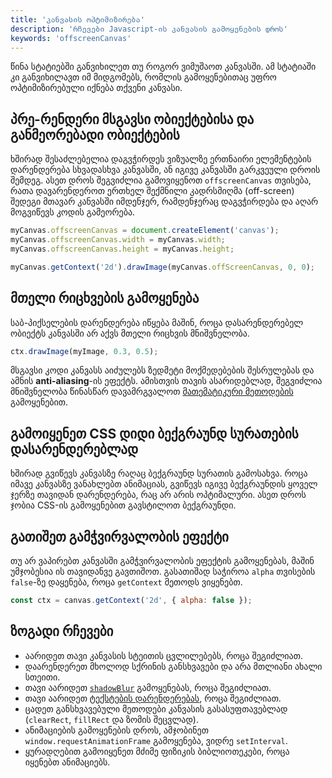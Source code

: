 ```yaml
---
title: 'კანვასის ოპტიმიზირება'
description: 'რჩევები Javascript-ის კანვასის გამოყენების დროს'
keywords: 'offscreenCanvas'
---
```


წინა სტატიებში განვიხილეთ თუ როგორ ვიმუშაოთ კანვასში. ამ სტატიაში კი განვიხილავთ
იმ მიდგომებს, რომლის გამოყენებითაც უფრო ოპტიმიზირებული იქნება თქვენი კანვასი.

## პრე-რენდერი მსგავსი ობიექტებისა და განმეორებადი ობიექტების

ხშირად შესაძლებელია დაგვჭირდეს ვიზუალზე ერთნაირი ელემენტების დარენდერება სხვადასხვა კანვასში,
ან იგივე კანვასში გარკვეული დროის შემდეგ. ასეთ დროს შეგვიძლია გამოვიყენოთ `offscreenCanvas` თვისება,
რათა დავარენდეროთ ერთხელ შექმნილი კადრსმიღმა (off-screen) შედეგი მთავარ კანვასში იმდენჯერ, რამდენჯერაც დაგვჭირდება
და აღარ მოგვიწევს კოდის გამეორება.

```js
myCanvas.offscreenCanvas = document.createElement('canvas');
myCanvas.offscreenCanvas.width = myCanvas.width;
myCanvas.offscreenCanvas.height = myCanvas.height;

myCanvas.getContext('2d').drawImage(myCanvas.offScreenCanvas, 0, 0);
```

## მთელი რიცხვების გამოყენება

საბ-პიქსელების დარენდერება იწყება მაშინ, როცა დასარენდერებელ ობიექტს კანვასში არ აქვს მთელი რიცხვის მნიშვნელობა.

```js
ctx.drawImage(myImage, 0.3, 0.5);
```

მსგავსი კოდი კანვასს აიძულებს ზედმეტი მოქმედებების შესრულებას და ამნის **anti-aliasing**-ის ეფექტს. ამისთვის თავის ასარიდებლად, შეგვიძლია მნიშვნელობა წინასწარ დავამრგვალოთ
[მათემატიკური მეთოდების](./guides/javascript/math#მეთოდები) გამოყენებით.

## გამოიყენეთ CSS დიდი ბექგრაუნდ სურათების დასარენდერებლად

ხშირად გვიწევს კანვასზე რაღაც ბექგრაუნდ სურათის გამოსახვა. როცა იმავე კანვასზე ვანახლებთ ანიმაციას, გვიწევს იგივე ბექგრაუნდის ყოველ ჯერზე თავიდან დარენდერება, რაც არ არის ოპტიმალური.
ასეთ დროს ჯობია CSS-ის გამოყენებით გავსტილოთ ბექგრაუნდი.

## გათიშეთ გამჭვირვალობის ეფექტი

თუ არ ვაპირებთ კანვასში გამჭვირვალობის ეფექტის გამოყენებას, მაშინ უმჯობესია ის თავიდანვე გავთიშოთ.
გასათიშად საჭიროა `alpha` თვისების `false`-ზე დაყენება, როცა `getContext` მეთოდს ვიყენებთ.

```js
const ctx = canvas.getContext('2d', { alpha: false });
```

## ზოგადი რჩევები

- აარიდეთ თავი კანვასის სტეითის ცვლილებებს, როცა შეგიძლიათ.
- დაარენდერეთ მხოლოდ სქრინის განსხვავები და არა მთლიანი ახალი სთეითი.
- თავი აარიდეთ [`shadowBlur`](https://developer.mozilla.org/en-US/docs/Web/API/CanvasRenderingContext2D/shadowBlur) გამოყენებას, როცა შეგიძლიათ.
- თავი აარიდეთ [ტექსტების დარენდერებას](./doc/guides/javascript/canvas/drawing-text), როცა შეგიძლიათ.
- ცადეთ განსხვავებული მეთოდები კანვასის გასასუფთავებლად (`clearRect`, `fillRect` და ზომის შეცვლად).
- ანიმაციების გამოყენების დროს, ამჯობინეთ `window.requestAnimationFrame` გამოყენება, ვიდრე `setInterval`.
- ყურადღებით გამოიყენეთ მძიმე ფიზიკის ბიბლიოთეკები, როცა იყენებთ ანიმაციებს.
